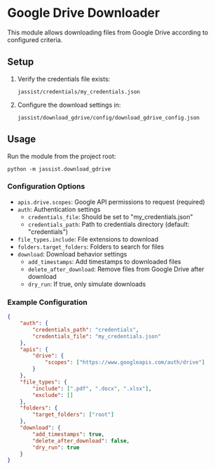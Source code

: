 # Google Drive Downloader

This module allows downloading files from Google Drive according to configured criteria.

## Setup

1. Verify the credentials file exists:
   ```
   jassist/credentials/my_credentials.json
   ```

2. Configure the download settings in:
   ```
   jassist/download_gdrive/config/download_gdrive_config.json
   ```

## Usage

Run the module from the project root:

```
python -m jassist.download_gdrive
```

### Configuration Options

- `apis.drive.scopes`: Google API permissions to request (required)
- `auth`: Authentication settings
  - `credentials_file`: Should be set to "my_credentials.json"
  - `credentials_path`: Path to credentials directory (default: "credentials")
- `file_types.include`: File extensions to download
- `folders.target_folders`: Folders to search for files
- `download`: Download behavior settings
  - `add_timestamps`: Add timestamps to downloaded files
  - `delete_after_download`: Remove files from Google Drive after download
  - `dry_run`: If true, only simulate downloads

### Example Configuration

```json
{
    "auth": {
        "credentials_path": "credentials",
        "credentials_file": "my_credentials.json"
    },
    "apis": {
        "drive": {
            "scopes": ["https://www.googleapis.com/auth/drive"]
        }
    },
    "file_types": {
        "include": [".pdf", ".docx", ".xlsx"],
        "exclude": []
    },
    "folders": {
        "target_folders": ["root"]
    },
    "download": {
        "add_timestamps": true,
        "delete_after_download": false,
        "dry_run": true
    }
}
``` 